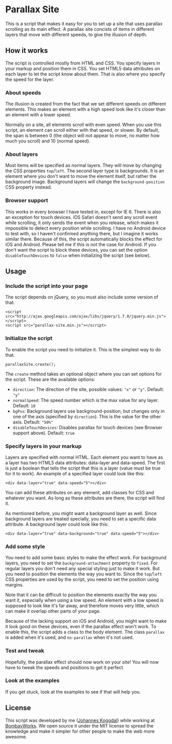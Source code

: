 # Parallax Site

This is a script that makes it easy for you to set up a site that uses parallax scrolling as its main effect. A parallax site concists of items in different layers that move with different speeds, to give the illusion of depth.




## How it works


The script is controlled mostly from HTML and CSS. You specify layers in your markup and position them in CSS. You set HTML5 data attributes on each layer to let the script know about them. That is also where you specify the speed for the layer.


### About speeds

The illusion is created from the fact that we set different speeds on different elements. This makes an element with a high speed look like it's closer than an element with a lower speed.

Normally on a site, all elements scroll with even speed. When you use this script, an element can scroll either with that speed, or slower. By default, the span is between 0 (the object will not appear to move, no matter how much you scroll) and 10 (normal speed).


### About layers

Most items will be specified as normal layers. They will move by changing the CSS properties `top`/`left`. The second layer type is backgrounds. It is an element where you don't want to move the element itself, but rather the background image. Background layers will change the `background-position` CSS property instead.


### Browser support

This works in every browser I have tested in, except for IE 6. There is also an exception for touch devices. iOS Safari doesn't send any scroll event while scrolling, it only sends the event when you release, which makes it impossible to detect every position while scrolling. I have no Android device to test with, so I haven't confirmed anything there, but I imagine it works similar there. Because of this, the script automatically blocks the effect for iOS and Android. Please tell me if this is not the case for Android. If you don't want the script to block these devices, you can set the option `disableTouchDevices` to `false` when initializing the script (see below).



## Usage


### Include the script into your page
The script depends on jQuery, so you must also include some version of that.

	<script src="http://ajax.googleapis.com/ajax/libs/jquery/1.7.0/jquery.min.js"></script>
	<script src="parallax-site.min.js"></script>


### Initialize the script
To enable the script you need to initialize it. This is the simplest way to do that.

	parallaxSite.create();

The `create` method takes an optional object where you can set options for the script. These are the available options:

* `direction`: The direction of the site, possible values: `"x"` or `"y"`. Default: `"y"`
* `normalSpeed`: The speed number which is the max value for any layer. Default: `10`
* `bgPos`: Background layers use background-position, but changes only in one of the axis (specified by `direction`). This is the value for the other axis. Default: `"50%"`
* `disableTouchDevices`: Disables parallax for touch devices (see Browser support above). Default: `true`


### Specify layers in your markup
Layers are specified with normal HTML. Each element you want to have as a layer has two HTML5 data attributes: data-layer and data-speed. The first is just a boolean that tells the script that this is a layer (value must be true for it to work). An example of a specified layer could look like this:

	<div data-layer="true" data-speed="5"></div>

You can add these attributes on any element, add classes for CSS and whatever you want. As long as these attributes are there, the script will find it.

As mentioned before, you might want a background layer as well. Since background layers are treated specially, you need to set a specific data attribute. A background layer could look like this:

	<div data-layer="true" data-background="true" data-speed="5"></div>


### Add some style
You need to add some basic styles to make the effect work. For background layers, you need to set the `background-attachment` property to `fixed`. For regular layers you don't need any special styling just to make it work. But you need to position the elements the way you want to. Since the `top`/`left` CSS properties are used by the script, you need to set the position using margins.

Note that it can be difficult to position the elements exactly the way you want it, especially when using a low speed. An element with a low speed is supposed to look like it's far away, and therefore moves very little, which can make it overlap other parts of your page.

Because of the lacking support on iOS and Android, you might want to make it look good on these devices, even if the parallax effect won't work. To enable this, the script adds a class to the body element. The class `parallax` is added when it's used, and `no-parallax` when it's not used.


### Test and tweak
Hopefully, the parallax effect should now work on your site! You will now have to tweak the speeds and positions to get it perfect.


### Look at the examples
If you get stuck, look at the examples to see if that will help you.



## License


This script was developed by me ([Johannes Koggdal](http://koggdal.com/)) while working at [BombayWorks](http://bombayworks.com/). We open source it under the MIT license to spread the knowledge and make it simpler for other people to make the web more awesome.
